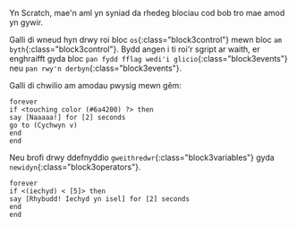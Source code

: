 Yn Scratch, mae'n aml yn syniad da rhedeg blociau cod bob tro mae amod yn gywir.

Galli di wneud hyn drwy roi bloc `os`{:class="block3control"} mewn bloc `am byth`{:class="block3control"}. Bydd angen i ti roi'r sgript ar waith, er enghraifft gyda bloc `pan fydd fflag wedi'i glicio`{:class="block3events"} neu `pan rwy'n derbyn`{:class="block3events"}.

Galli di chwilio am amodau pwysig mewn gêm:

```blocks3
forever
if <touching color (#6a4200) ?> then
say [Naaaaa!] for [2] seconds
go to (Cychwyn v)
end
end
```

Neu brofi drwy ddefnyddio `gweithredwr`{:class="block3variables"} gyda `newidyn`{:class="block3operators"}.

```blocks3
forever
if <(iechyd) < [5]> then
say [Rhybudd! Iechyd yn isel] for [2] seconds
end
end
```
